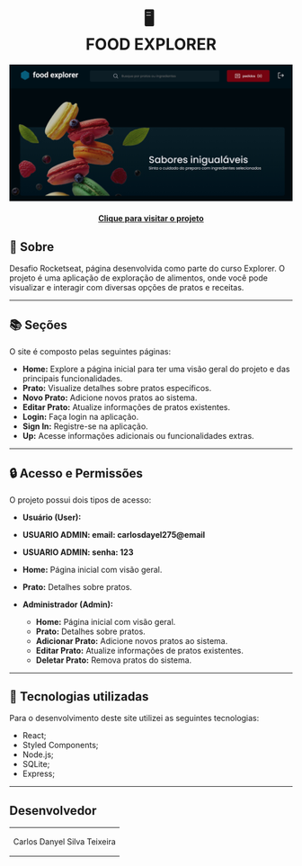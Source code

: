 <h1 align="center">
  🖥️ ​<br>FOOD EXPLORER
</h1>

![Resultado final do projeto](./src/assets/tela.jpeg)

<h4 align="center"><a href="https://food-front-end-cyan.vercel.app/">Clique para visitar o projeto</a></h4>

## 🌟 Sobre

Desafio Rocketseat, página desenvolvida como parte do curso Explorer. O projeto é uma aplicação de exploração de alimentos, onde você pode visualizar e interagir com diversas opções de pratos e receitas.

---

## 📚 Seções

O site é composto pelas seguintes páginas:

- **Home:** Explore a página inicial para ter uma visão geral do projeto e das principais funcionalidades.
- **Prato:** Visualize detalhes sobre pratos específicos.
- **Novo Prato:** Adicione novos pratos ao sistema.
- **Editar Prato:** Atualize informações de pratos existentes.
- **Login:** Faça login na aplicação.
- **Sign In:** Registre-se na aplicação.
- **Up:** Acesse informações adicionais ou funcionalidades extras.

---

## 🔒 Acesso e Permissões

O projeto possui dois tipos de acesso:

- **Usuário (User):**

 - **USUARIO ADMIN: email: carlosdayel275@email**
 - **USUARIO ADMIN: senha: 123**

  - **Home:** Página inicial com visão geral.
  - **Prato:** Detalhes sobre pratos.

- **Administrador (Admin):**
  - **Home:** Página inicial com visão geral.
  - **Prato:** Detalhes sobre pratos.
  - **Adicionar Prato:** Adicione novos pratos ao sistema.
  - **Editar Prato:** Atualize informações de pratos existentes.
  - **Deletar Prato:** Remova pratos do sistema.

---

## 💼 Tecnologias utilizadas

Para o desenvolvimento deste site utilizei as seguintes tecnologias:

- React;
- Styled Components;
- Node.js;
- SQLite;
- Express;

---

<h2>Desenvolvedor</h2>

<table>
  <tr>
    <td align="center">
      <p>Carlos Danyel Silva Teixeira</p>
    </td>
  </tr>
</table>
